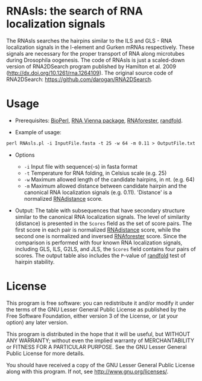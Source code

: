 
# RNAsls: the search of RNA localization signals


The RNAsls searches the hairpins similar to the ILS and GLS - RNA localization signals in the I-element and Gurken mRNAs respectively. These signals are necessary for the proper transport of RNA along microtubes during Drosophila oogenesis.
The code of RNAsls is just a scaled-down version of RNA2DSearch program published by Hamilton et al. 2009 (http://dx.doi.org/10.1261/rna.1264109).
The original source code of RNA2DSearch: https://github.com/darogan/RNA2DSearch.

Usage
=====
* Prerequisites: [BioPerl](http://www.bioperl.org/wiki/Main_Page), [RNA Vienna package](http://rna.tbi.univie.ac.at), [RNAforester](http://bibiserv.techfak.uni-bielefeld.de/rnaforester/), [randfold](http://bioinformatics.psb.ugent.be/supplementary_data/erbon/nov2003).

* Example of usage:
```html
perl RNAsls.pl -i InputFile.fasta -t 25 -w 64 -m 0.11 > OutputFile.txt
```

* Options
    - `-i` Input file with sequence(-s) in fasta format
    - `-t` Temperature for RNA folding, in Celsius scale (e.g. 25)
    - `-w` Maximum allowed length of the candidate hairpins, in nt. (e.g. 64)
    - `-m` Maximum allowed distance between candidate hairpin and the canonical RNA localization signals (e.g. 0.11). 'Distance' is a normalized [RNAdistance](http://rna.tbi.univie.ac.at/cgi-bin/RNAfold.cgi) score.

* Output: The table with subsequences that have secondary structure similar to the canonical RNA localization signals. The level of similarity (distance) is presented in the `Scores` field as the set of score pairs. The first score in each pair is normalized [RNAdistance](http://rna.tbi.univie.ac.at/cgi-bin/RNAfold.cgi) score, while the second one is normalized and inversed [RNAforester](http://bibiserv.techfak.uni-bielefeld.de/rnaforester/) score. Since the comparison is performed with four known RNA localization signals, including GLS, ILS, G2LS, and JLS, the `Scores` field contains four pairs of scores. The output table also includes the `P`-value of [randfold](http://bioinformatics.psb.ugent.be/supplementary_data/erbon/nov2003) test of hairpin stability.

License
=======

  This program is free software: you can redistribute it and/or modify
  it under the terms of the GNU Lesser General Public License as published by
  the Free Software Foundation, either version 3 of the License, or
  (at your option) any later version.

  This program is distributed in the hope that it will be useful,
  but WITHOUT ANY WARRANTY; without even the implied warranty of
  MERCHANTABILITY or FITNESS FOR A PARTICULAR PURPOSE. See the
  GNU Lesser General Public License for more details.

  You should have received a copy of the GNU Lesser General Public License
  along with this program. If not, see <http://www.gnu.org/licenses/>.
